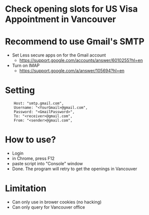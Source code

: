 # Check opening slots for US Visa Appointment in Vancouver

# Recommend to use Gmail's SMTP

- Set Less secure apps on for the Gmail account
  - https://support.google.com/accounts/answer/6010255?hl=en
- Turn on IMAP
  - https://support.google.com/a/answer/105694?hl=en

# Setting

        Host: "smtp.gmail.com",
        Username: "<YourGmail>@gmail.com",
        Password: "<GmailPassword>",
        To: "<receiver>@gmail.com",
        From: "<sender>@gmail.com",

# How to use?

- Login
- in Chrome, press F12
- paste script into "Console" window
- Done. The program will retry to get the openings in Vancouver

# Limitation

- Can only use in brower cookies (no hacking)
- Can only query for Vancouver office